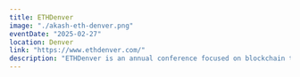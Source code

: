 ```yaml
---
title: ETHDenver
image: "./akash-eth-denver.png"
eventDate: "2025-02-27"
location: Denver
link: "https://www.ethdenver.com/"
description: "ETHDenver is an annual conference focused on blockchain technology, Ethereum development, and decentralized innovation. It brings together developers, entrepreneurs, and thought leaders to collaborate, learn, and shape the future of the decentralized web."
---
```

